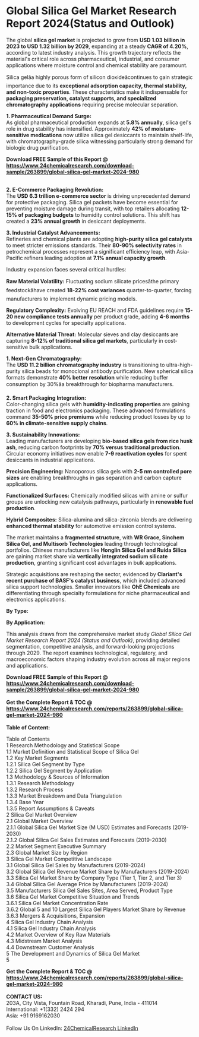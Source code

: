 <h1>Global Silica Gel Market Research Report 2024(Status and Outlook)</h1><p>The global <strong>silica gel market</strong> is projected to grow from <strong>USD 1.03 billion in 2023 to USD 1.32 billion by 2029</strong>, expanding at a steady <strong>CAGR of 4.20%</strong>, according to latest industry analysis. This growth trajectory reflects the material's critical role across pharmaceutical, industrial, and consumer applications where moisture control and chemical stability are paramount.</p><p>Silica gelâa highly porous form of silicon dioxideâcontinues to gain strategic importance due to its <strong>exceptional adsorption capacity, thermal stability, and non-toxic properties</strong>. These characteristics make it indispensable for <strong>packaging preservation, catalyst supports, and specialized chromatography applications</strong> requiring precise molecular separation.</p><p><strong>1. Pharmaceutical Demand Surge:</strong><br>
As global pharmaceutical production expands at <strong>5.8% annually</strong>, silica gel's role in drug stability has intensified. Approximately <strong>42% of moisture-sensitive medications</strong> now utilize silica gel desiccants to maintain shelf-life, with chromatography-grade silica witnessing particularly strong demand for biologic drug purification.</p><div><b>Download FREE Sample of this Report @ 
            <a href="https://www.24chemicalresearch.com/download-sample/263899/global-silica-gel-market-2024-980">
            https://www.24chemicalresearch.com/download-sample/263899/global-silica-gel-market-2024-980</a></b></div><br><p><strong>2. E-Commerce Packaging Revolution:</strong><br>
The <strong>USD 6.3 trillion e-commerce sector</strong> is driving unprecedented demand for protective packaging. Silica gel packets have become essential for preventing moisture damage during transit, with top retailers allocating <strong>12-15% of packaging budgets</strong> to humidity control solutions. This shift has created a <strong>23% annual growth</strong> in desiccant deployments.</p><p><strong>3. Industrial Catalyst Advancements:</strong><br>
Refineries and chemical plants are adopting <strong>high-purity silica gel catalysts</strong> to meet stricter emissions standards. Their <strong>80-90% selectivity rates</strong> in petrochemical processes represent a significant efficiency leap, with Asia-Pacific refiners leading adoption at <strong>7.1% annual capacity growth</strong>.</p><p>Industry expansion faces several critical hurdles:</p><p><strong>Raw Material Volatility:</strong> Fluctuating sodium silicate pricesâthe primary feedstockâhave created <strong>18-22% cost variances</strong> quarter-to-quarter, forcing manufacturers to implement dynamic pricing models.</p><p><strong>Regulatory Complexity:</strong> Evolving EU REACH and FDA guidelines require <strong>15-20 new compliance tests annually</strong> per product grade, adding <strong>4-6 months</strong> to development cycles for specialty applications.</p><p><strong>Alternative Material Threat:</strong> Molecular sieves and clay desiccants are capturing <strong>8-12% of traditional silica gel markets</strong>, particularly in cost-sensitive bulk applications.</p><p><strong>1. Next-Gen Chromatography:</strong><br>
The <strong>USD 11.2 billion chromatography industry</strong> is transitioning to ultra-high-purity silica beads for monoclonal antibody purification. New spherical silica formats demonstrate <strong>40% better resolution</strong> while reducing buffer consumption by 30%âa breakthrough for biopharma manufacturers.</p><p><strong>2. Smart Packaging Integration:</strong><br>
Color-changing silica gels with <strong>humidity-indicating properties</strong> are gaining traction in food and electronics packaging. These advanced formulations command <strong>35-50% price premiums</strong> while reducing product losses by up to <strong>60% in climate-sensitive supply chains</strong>.</p><p><strong>3. Sustainability Innovations:</strong><br>
Leading manufacturers are developing <strong>bio-based silica gels from rice husk ash</strong>, reducing carbon footprints by <strong>70% versus traditional production</strong>. Circular economy initiatives now enable <strong>7-9 reactivation cycles</strong> for spent desiccants in industrial applications.</p><p><strong>Precision Engineering:</strong> Nanoporous silica gels with <strong>2-5 nm controlled pore sizes</strong> are enabling breakthroughs in gas separation and carbon capture applications.</p><p><strong>Functionalized Surfaces:</strong> Chemically modified silicas with amine or sulfur groups are unlocking new catalysis pathways, particularly in <strong>renewable fuel production</strong>.</p><p><strong>Hybrid Composites:</strong> Silica-alumina and silica-zirconia blends are delivering <strong>enhanced thermal stability</strong> for automotive emission control systems.</p><p>The market maintains a <strong>fragmented structure</strong>, with <strong>WR Grace, Sinchem Silica Gel, and Multisorb Technologies</strong> leading through technological portfolios. Chinese manufacturers like <strong>Honglin Silica Gel and Ruida Silica</strong> are gaining market share via <strong>vertically integrated sodium silicate production</strong>, granting significant cost advantages in bulk applications.</p><p>Strategic acquisitions are reshaping the sector, evidenced by <strong>Clariant's recent purchase of BASF's catalyst business</strong>, which included advanced silica support technologies. Smaller innovators like <strong>OhE Chemicals</strong> are differentiating through specialty formulations for niche pharmaceutical and electronics applications.</p><p><strong>By Type:</strong></p><p><strong>By Application:</strong></p><p>This analysis draws from the comprehensive market study <em>Global Silica Gel Market Research Report 2024 (Status and Outlook)</em>, providing detailed segmentation, competitive analysis, and forward-looking projections through 2029. The report examines technological, regulatory, and macroeconomic factors shaping industry evolution across all major regions and applications.</p><div><b>Download FREE Sample of this Report @ 
            <a href="https://www.24chemicalresearch.com/download-sample/263899/global-silica-gel-market-2024-980">
            https://www.24chemicalresearch.com/download-sample/263899/global-silica-gel-market-2024-980</a></b></div><br><div><b>Get the Complete Report & TOC @ 
            <a href="https://www.24chemicalresearch.com/reports/263899/global-silica-gel-market-2024-980">
            https://www.24chemicalresearch.com/reports/263899/global-silica-gel-market-2024-980</a></b></div><br>
            <b>Table of Content:</b><p>Table of Contents<br />
1 Research Methodology and Statistical Scope<br />
1.1 Market Definition and Statistical Scope of Silica Gel<br />
1.2 Key Market Segments<br />
1.2.1 Silica Gel Segment by Type<br />
1.2.2 Silica Gel Segment by Application<br />
1.3 Methodology & Sources of Information<br />
1.3.1 Research Methodology<br />
1.3.2 Research Process<br />
1.3.3 Market Breakdown and Data Triangulation<br />
1.3.4 Base Year<br />
1.3.5 Report Assumptions & Caveats<br />
2 Silica Gel Market Overview<br />
2.1 Global Market Overview<br />
2.1.1 Global Silica Gel Market Size (M USD) Estimates and Forecasts (2019-2030)<br />
2.1.2 Global Silica Gel Sales Estimates and Forecasts (2019-2030)<br />
2.2 Market Segment Executive Summary<br />
2.3 Global Market Size by Region<br />
3 Silica Gel Market Competitive Landscape<br />
3.1 Global Silica Gel Sales by Manufacturers (2019-2024)<br />
3.2 Global Silica Gel Revenue Market Share by Manufacturers (2019-2024)<br />
3.3 Silica Gel Market Share by Company Type (Tier 1, Tier 2, and Tier 3)<br />
3.4 Global Silica Gel Average Price by Manufacturers (2019-2024)<br />
3.5 Manufacturers Silica Gel Sales Sites, Area Served, Product Type<br />
3.6 Silica Gel Market Competitive Situation and Trends<br />
3.6.1 Silica Gel Market Concentration Rate<br />
3.6.2 Global 5 and 10 Largest Silica Gel Players Market Share by Revenue<br />
3.6.3 Mergers & Acquisitions, Expansion<br />
4 Silica Gel Industry Chain Analysis<br />
4.1 Silica Gel Industry Chain Analysis<br />
4.2 Market Overview of Key Raw Materials<br />
4.3 Midstream Market Analysis<br />
4.4 Downstream Customer Analysis<br />
5 The Development and Dynamics of Silica Gel Market <br />
5</p><div><b>Get the Complete Report & TOC @ 
            <a href="https://www.24chemicalresearch.com/reports/263899/global-silica-gel-market-2024-980">
            https://www.24chemicalresearch.com/reports/263899/global-silica-gel-market-2024-980</a></b></div><br><b>CONTACT US:</b><br>
            203A, City Vista, Fountain Road, Kharadi, Pune, India - 411014<br>
            International: +1(332) 2424 294<br>
            Asia: +91 9169162030 <br><br>
            Follow Us On LinkedIn: <a href="https://www.linkedin.com/company/24chemicalresearch/">24ChemicalResearch LinkedIn</a>